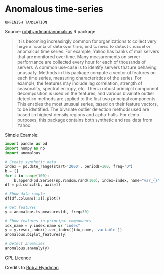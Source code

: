 # Anomalous time-series

    UNFINISH TANSLATION

Source: [robjhyndman/anomalous](https://github.com/robjhyndman/anomalous) R package

> It is becoming increasingly common for organizations to collect very large amounts of
 data over time, and to need to detect unusual or anomalous time series. 
 For example, Yahoo has banks of mail servers that are monitored over time. 
 Many measurements on server performance are collected every hour for each of thousands 
 of servers. A common use-case is to identify servers that are behaving unusually. 
 Methods in this package compute a vector of features on each time series, measuring 
 characteristics of the series. For example, the features may include lag correlation,
 strength of seasonality, spectral entropy, etc. Then a robust principal component 
 decomposition is used on the features, and various bivariate outlier detection 
 methods are applied to the first two principal components. This enables the most 
 unusual series, based on their feature vectors, to be identified. The bivariate outlier
 detection methods used are based on highest density regions and alpha-hulls. 
 For demo purposes, this package contains both synthetic and real data from Yahoo.

Simple Example:

```python
import pandas as pd
import numpy as np
import anomalous

# Create synthetic data
index = pd.date_range(start='2000', periods=100, freq="D")
b = []
for i in range(100):
    b.append(pd.Series(np.random.rand(100), index=index, name="var_{}".format(i)))
df = pd.concat(b, axis=1)

# Show data sample
df[df.columns[:2]].plot()

# Get features
y = anomalous.ts_measures(df, freq=30)

# Show features in principal components
idx_name = y.index.name or "index"
y = y.reset_index().set_index([idx_name, 'variable'])
anomalous.biplot_features(y)

# Detect anomalies
anomalous.anomaly(y)
```

GPL Licence

Credits to [Rob J Hyndman](https://github.com/robjhyndman)